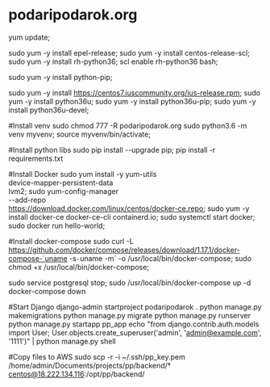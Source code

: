# podaripodarok.org
yum update;

sudo yum -y install epel-release;
sudo yum -y install centos-release-scl;
sudo yum -y install rh-python36;
scl enable rh-python36 bash;

sudo yum -y install python-pip;

sudo yum -y install https://centos7.iuscommunity.org/ius-release.rpm;
sudo yum -y install python36u;
sudo yum -y install python36u-pip;
sudo yum -y install python36u-devel;

#Install venv
sudo chmod 777 -R podaripodarok.org
sudo python3.6 -m venv myvenv;
source myvenv/bin/activate;

#Install python libs
sudo pip install --upgrade pip;
pip install -r requirements.txt

#Install Docker
sudo yum install -y yum-utils \
  device-mapper-persistent-data \
  lvm2;
sudo yum-config-manager \
    --add-repo \
    https://download.docker.com/linux/centos/docker-ce.repo;
sudo yum -y install docker-ce docker-ce-cli containerd.io;
sudo systemctl start docker;
sudo docker run hello-world;

#Install docker-compose
sudo curl -L https://github.com/docker/compose/releases/download/1.17.1/docker-compose-`uname -s`-`uname -m` -o /usr/local/bin/docker-compose;
sudo chmod +x /usr/local/bin/docker-compose;

sudo service postgresql stop;
sudo /usr/local/bin/docker-compose up -d
docker-compose down

#Start Django
django-admin startproject podaripodarok .
python manage.py makemigrations
python manage.py migrate
python manage.py runserver
python manage.py startapp pp_app
echo "from django.contrib.auth.models import User; User.objects.create_superuser('admin', 'admin@example.com', '1111')" | python manage.py shell

#Copy files to AWS
sudo scp -r -i ~/.ssh/pp_key.pem /home/admin/Documents/projects/pp/backend/* centos@18.222.134.116:/opt/pp/backend/

